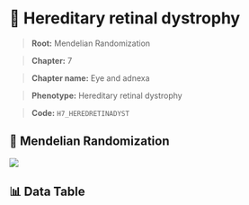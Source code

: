 # 🧪 Hereditary retinal dystrophy

> **Root:** Mendelian Randomization

> **Chapter:** 7  

> **Chapter name:** Eye and adnexa

> **Phenotype:** Hereditary retinal dystrophy  

> **Code:** `H7_HEREDRETINADYST`

## 🧬 Mendelian Randomization  

<img src="/MR/Figures/Forward/H7_HEREDRETINADYST.png"/>

## 📊 Data Table

<CsvTableMRF src="/MR_Data/Forward/H7_HEREDRETINADYST.csv"/>
